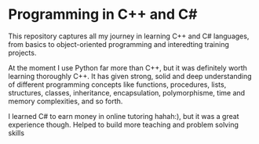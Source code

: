 # Programming in C++ and C\#

This repository captures all my journey in learning C++ and C\# languages, from basics to object-oriented programming and interedting training projects.

At the moment I use Python far more than C++, but it was definitely worth learning thoroughly C++. It has given strong, solid and deep understanding of different programming concepts like functions, procedures, lists, structures, classes, inheritance, encapsulation, polymorphisme, time and memory complexities, and so forth.

I learned C\# to earn money in online tutoring hahah:), but it was a great experience though. Helped to build more teaching and problem solving skills
